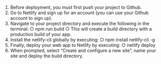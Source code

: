 1. Before deployment, you must first push your project to Github.
2. Go to Netlify and sign up for an account (you can use your Github account to sign up).
3. Navigate to your project directory and execute the following in the terminal:
○ npm run build
○ This will create a build directory with a production build of your app.
4. Install the netlify-cli globally by executing:
○ npm install netlify-cli -g
5. Finally, deploy your web app to Netlify by executing:
○ netlify deploy
6. When prompted, select “Create and configure a new site”, name your site and deploy the build directory.
